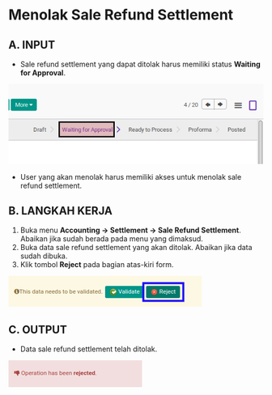 # Menolak Sale Refund Settlement

## A. INPUT

* Sale refund settlement yang dapat ditolak harus memiliki status **Waiting for Approval**.

![](../../img/sale-refund-settlement/status-waiting-for-approval.png)

* User yang akan menolak harus memiliki akses untuk menolak sale refund settlement.

## B. LANGKAH KERJA

1. Buka menu **Accounting -> Settlement -> Sale Refund Settlement**. Abaikan jika sudah berada pada menu yang dimaksud.
2. Buka data sale refund settlement yang akan ditolak. Abaikan jika data sudah dibuka.
3. Klik tombol **Reject** pada bagian atas-kiri form.

![](../../img/sale-refund-settlement/tombol-reject.png)

## C. OUTPUT

* Data sale refund settlement telah ditolak.

![](../../img/sale-refund-settlement/output-ditolak.png)
